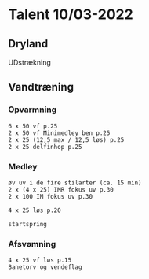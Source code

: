 # Talent 10/03-2022

## Dryland
   UDstrækning

## Vandtræning
### Opvarmning
    6 x 50 vf p.25
    2 x 50 vf Minimedley ben p.25
    2 x 25 (12,5 max / 12,5 løs) p.25
    2 x 25 delfinhop p.25

### Medley
    øv uv i de fire stilarter (ca. 15 min)
    2 x (4 x 25) IMR fokus uv p.30
    2 x 100 IM fokus uv p.30

    4 x 25 løs p.20

    startspring
    

### Afsvømning
    4 x 25 vf løs p.15
    Banetorv og vendeflag
